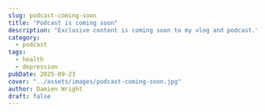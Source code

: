 ```yaml
---
slug: podcast-coming-soon
title: "Podcast is coming soon"
description: "Exclusive content is coming soon to my vlog and podcast."
category:
  - podcast
tags:
  - health
  - depression
pubDate: 2025-09-23
cover: "../assets/images/podcast-coming-soon.jpg"
author: Damien Wright
draft: false
---
```


